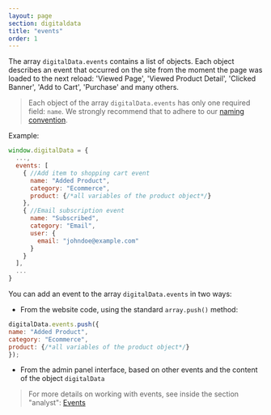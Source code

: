```yaml
---
layout: page
section: digitaldata
title: "events"
order: 1
---
```


The array `digitalData.events` contains a list of objects. Each object describes an event that occurred on the site from the moment the page was loaded to the next reload: 'Viewed Page', 'Viewed Product Detail', 'Clicked Banner', 'Add to Cart', 'Purchase' and many others.

>Each object of the array `digitalData.events` has only one required field: `name`. We strongly recommend that to adhere to our [naming convention](/for-developer/naming#2).

Example:
```javascript
window.digitalData = {
  ...,
  events: [
    { //Add item to shopping cart event
      name: "Added Product",
      category: "Ecommerce",
      product: {/*all variables of the product object*/}
    },
    { //Email subscription event
      name: "Subscribed",
      category: "Email",
      user: {
        email: "johndoe@example.com"
      }
    }
  ],
  ...
}
```

You can add an event to the array `digitalData.events` in two ways:
 - From the website code, using the standard `array.push()` method:
  ```javascript
digitalData.events.push({
  name: "Added Product",
  category: "Ecommerce",
  product: {/*all variables of the product object*/}
});
  ```
 - From the admin panel interface, based on other events and the content of the object `digitalData`

>For more details on working with events, see inside the section "analyst": [Events](/for-analyst/events)
